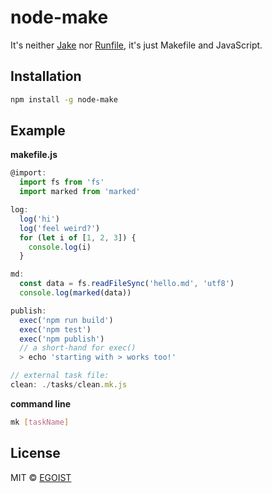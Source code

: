 # node-make

It's neither [Jake](http://jakejs.com/) nor [Runfile](https://github.com/runfile/runfile), it's just Makefile and JavaScript.

## Installation

```bash
npm install -g node-make
```

## Example

**makefile.js**

```javascript
@import:
  import fs from 'fs'
  import marked from 'marked'

log:
  log('hi')
  log('feel weird?')
  for (let i of [1, 2, 3]) {
    console.log(i)
  }

md:
  const data = fs.readFileSync('hello.md', 'utf8')
  console.log(marked(data))

publish:
  exec('npm run build')
  exec('npm test')
  exec('npm publish')
  // a short-hand for exec()
  > echo 'starting with > works too!'

// external task file:
clean: ./tasks/clean.mk.js
```

**command line**

```bash
mk [taskName]
```

## License

MIT &copy; [EGOIST](https://github.com/egoist)
